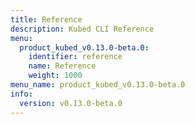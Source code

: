 ```yaml
---
title: Reference
description: Kubed CLI Reference
menu:
  product_kubed_v0.13.0-beta.0:
    identifier: reference
    name: Reference
    weight: 1000
menu_name: product_kubed_v0.13.0-beta.0
info:
  version: v0.13.0-beta.0
---
```


